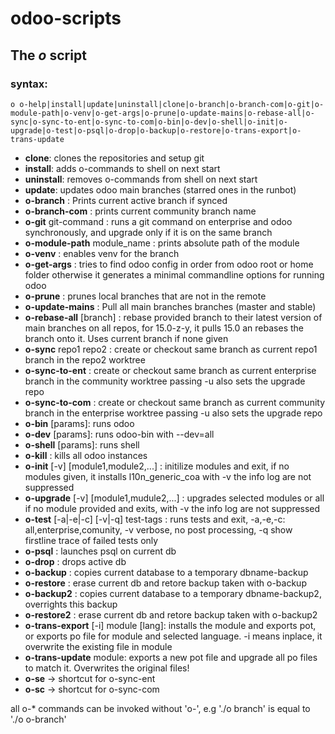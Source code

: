 # odoo-scripts

## The *o* script

### syntax: 

`o o-help|install|update|uninstall|clone|o-branch|o-branch-com|o-git|o-module-path|o-venv|o-get-args|o-prune|o-update-mains|o-rebase-all|o-sync|o-sync-to-ent|o-sync-to-com|o-bin|o-dev|o-shell|o-init|o-upgrade|o-test|o-psql|o-drop|o-backup|o-restore|o-trans-export|o-trans-update`

- **clone**: clones the repositories and setup git
- **install**: adds o-commands to shell on next start
- **uninstall**: removes o-commands from shell on next start
- **update**: updates odoo main branches (starred ones in the runbot)
- **o-branch** : Prints current active branch if synced
- **o-branch-com** : prints current community branch name
- **o-git** git-command : runs a git command on enterprise and odoo synchronously, and upgrade only if it is on the same branch
- **o-module-path** module_name : prints absolute path of the module 
- **o-venv** : enables venv for the branch
- **o-get-args** : tries to find odoo config in order from odoo root or home folder otherwise it generates a minimal commandline options for running odoo
- **o-prune** : prunes local branches that are not in the remote
- **o-update-mains** : Pull all main branches branches (master and stable)
- **o-rebase-all** [branch] : rebase provided branch to their latest version of main branches on all repos, for 15.0-z-y, it pulls 15.0 an rebases the branch onto it. Uses current branch if none given 
- **o-sync** repo1 repo2 : create or checkout same branch as current repo1 branch in the repo2 worktree
- **o-sync-to-ent** : create or checkout same branch as current enterprise branch in the community worktree passing -u also sets the upgrade repo
- **o-sync-to-com** : create or checkout same branch as current community branch in the enterprise worktree passing -u also sets the upgrade repo
- **o-bin** [params]: runs odoo
- **o-dev** [params]: runs odoo-bin with --dev=all
- **o-shell** [params]: runs shell
- **o-kill** : kills all odoo instances
- **o-init** [-v] [module1,module2,...] : initilize modules and exit, if no modules given, it installs l10n_generic_coa with -v the info log are not suppressed
- **o-upgrade** [-v] [module1,mudule2,...] : upgrades selected modules or all if no module provided and exits, with -v the info log are not suppressed
- **o-test** [-a|-e|-c] [-v|-q] test-tags : runs tests and exit, -a,-e,-c: all,enterprise,comunity, -v verbose, no post processing, -q show firstline trace of failed tests only
- **o-psql** : launches psql on current db
- **o-drop** : drops active db
- **o-backup** : copies current database to a temporary dbname-backup
- **o-restore** : erase current db and retore backup taken with o-backup
- **o-backup2** : copies current database to a temporary dbname-backup2, overrights this backup 
- **o-restore2** : erase current db and retore backup taken with o-backup2
- **o-trans-export** [-i] module [lang]: installs the module and exports pot, or exports po file for module and selected language. -i means inplace, it overwrite the existing file in module 
- **o-trans-update** module: exports a new pot file and upgrade all po files to match it. Overwrites the original files!
- **o-se** -> shortcut for o-sync-ent
- **o-sc** -> shortcut for o-sync-com


all o-* commands can be invoked without 'o-', e.g './o branch' is equal to './o o-branch'
